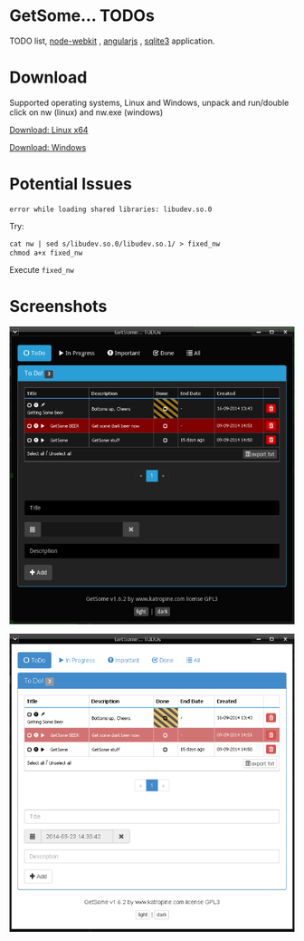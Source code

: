 GetSome... TODOs
=======================

TODO list, [node-webkit](https://github.com/rogerwang/node-webkit) , [angularjs](https://angularjs.org/) , [sqlite3](http://www.sqlite.org/) application.

Download
======================
Supported operating systems, Linux and Windows, unpack and run/double click on nw (linux) and nw.exe (windows)


[Download: Linux x64](https://github.com/katropine/GetSome/releases/download/v1.6.2/getsome-v1.6.2-linux-x64.zip)

[Download: Windows](https://github.com/katropine/GetSome/releases/download/v1.6.2/getsome-v1.6.2-win32.zip)

Potential Issues
======================
```
error while loading shared libraries: libudev.so.0
```
Try:
```
cat nw | sed s/libudev.so.0/libudev.so.1/ > fixed_nw
chmod a+x fixed_nw
```
Execute `fixed_nw`


Screenshots
======================

![](https://github.com/katropine/GetSome/blob/master/res/images/getsome-dark.png)

![](https://github.com/katropine/GetSome/blob/master/res/images/getsome-light.png)






